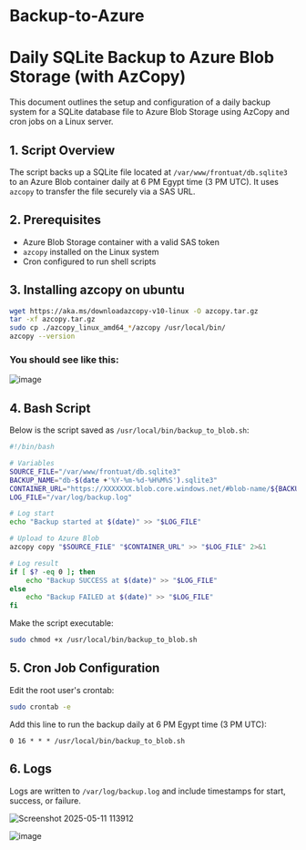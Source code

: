 # Backup-to-Azure

# Daily SQLite Backup to Azure Blob Storage (with AzCopy)

This document outlines the setup and configuration of a daily backup system for a SQLite database file to Azure Blob Storage using AzCopy and cron jobs on a Linux server.

## 1. Script Overview

The script backs up a SQLite file located at `/var/www/frontuat/db.sqlite3` to an Azure Blob container daily at 6 PM Egypt time (3 PM UTC). It uses `azcopy` to transfer the file securely via a SAS URL.

## 2. Prerequisites

- Azure Blob Storage container with a valid SAS token
- `azcopy` installed on the Linux system
- Cron configured to run shell scripts

## 3. Installing azcopy on ubuntu
```bash
wget https://aka.ms/downloadazcopy-v10-linux -O azcopy.tar.gz
tar -xf azcopy.tar.gz
sudo cp ./azcopy_linux_amd64_*/azcopy /usr/local/bin/
azcopy --version
```
### You should see like this:
![image](https://github.com/user-attachments/assets/24be6592-ba7e-4396-b7ae-e981c7096219)

## 4. Bash Script

Below is the script saved as `/usr/local/bin/backup_to_blob.sh`:

```bash
#!/bin/bash

# Variables
SOURCE_FILE="/var/www/frontuat/db.sqlite3"
BACKUP_NAME="db-$(date +'%Y-%m-%d-%H%M%S').sqlite3"
CONTAINER_URL="https://XXXXXXX.blob.core.windows.net/#blob-name/${BACKUP_NAME}?sp=rawd&st=2025-05-08T15:06:11Z&se=2035-05-08T23:06:11Z&sv=2024-11-04&sr=c&sig=ck98IBGQl2w0n9wHAC9dCyejncDYL1kldSD9An%2BNT3U%3D"
LOG_FILE="/var/log/backup.log"

# Log start
echo "Backup started at $(date)" >> "$LOG_FILE"

# Upload to Azure Blob
azcopy copy "$SOURCE_FILE" "$CONTAINER_URL" >> "$LOG_FILE" 2>&1

# Log result
if [ $? -eq 0 ]; then
    echo "Backup SUCCESS at $(date)" >> "$LOG_FILE"
else
    echo "Backup FAILED at $(date)" >> "$LOG_FILE"
fi
```

Make the script executable:
```bash
sudo chmod +x /usr/local/bin/backup_to_blob.sh
```

## 5. Cron Job Configuration

Edit the root user's crontab:
```bash
sudo crontab -e
```

Add this line to run the backup daily at 6 PM Egypt time (3 PM UTC):
```cron
0 16 * * * /usr/local/bin/backup_to_blob.sh
```

## 6. Logs

Logs are written to `/var/log/backup.log` and include timestamps for start, success, or failure.

![Screenshot 2025-05-11 113912](https://github.com/user-attachments/assets/1f4f3726-bd1c-4a63-9125-ecd4fafd7fa5)


![image](https://github.com/user-attachments/assets/5a3fa8f7-db56-446f-bb30-d31d9e7a8144)

